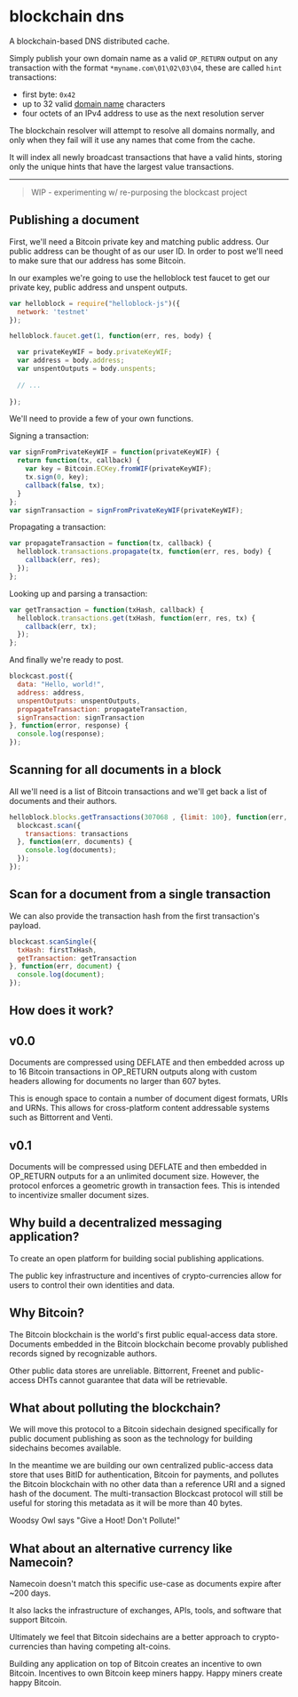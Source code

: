 blockchain dns
==============

A blockchain-based DNS distributed cache.

Simply publish your own domain name as a valid `OP_RETURN` output on any transaction with the format `*myname.com\01\02\03\04`, these are called `hint` transactions:

* first byte: `0x42`
* up to 32 valid [domain name](http://en.wikipedia.org/wiki/Domain_name) characters
* four octets of an IPv4 address to use as the next resolution server

The blockchain resolver will attempt to resolve all domains normally, and only when they fail will it use any names that come from the cache.

It will index all newly broadcast transactions that have a valid hints, storing only the unique hints that have the largest value transactions.

-----------------

> WIP - experimenting w/ re-purposing the blockcast project

Publishing a document
---

First, we'll need a Bitcoin private key and matching public address. Our public address can be thought of as our user ID. In order to post we'll need to make sure that our address has some Bitcoin.

In our examples we're going to use the helloblock test faucet to get our private key, public address and unspent outputs.

```javascript
var helloblock = require("helloblock-js")({
  network: 'testnet'
});

helloblock.faucet.get(1, function(err, res, body) {

  var privateKeyWIF = body.privateKeyWIF;
  var address = body.address;
  var unspentOutputs = body.unspents;
  
  // ...
  
});
```

We'll need to provide a few of your own functions.

Signing a transaction:
```javascript
var signFromPrivateKeyWIF = function(privateKeyWIF) {
  return function(tx, callback) {
    var key = Bitcoin.ECKey.fromWIF(privateKeyWIF);
    tx.sign(0, key); 
    callback(false, tx);
  }
};
var signTransaction = signFromPrivateKeyWIF(privateKeyWIF);
```

Propagating a transaction:
```javascript
var propagateTransaction = function(tx, callback) {
  helloblock.transactions.propagate(tx, function(err, res, body) {
    callback(err, res);
  });
};
```

Looking up and parsing a transaction:
```javascript
var getTransaction = function(txHash, callback) {
  helloblock.transactions.get(txHash, function(err, res, tx) {
    callback(err, tx);
  });
};
```

And finally we're ready to post.

```javascript
blockcast.post({
  data: "Hello, world!",
  address: address,
  unspentOutputs: unspentOutputs,
  propagateTransaction: propagateTransaction,
  signTransaction: signTransaction
}, function(error, response) {
  console.log(response);
});
```

Scanning for all documents in a block
---

All we'll need is a list of Bitcoin transactions and we'll get back a list of documents and their authors.

```javascript
helloblock.blocks.getTransactions(307068 , {limit: 100}, function(err, res, transactions) {
  blockcast.scan({
    transactions: transactions
  }, function(err, documents) {
    console.log(documents);
  });
});
```

Scan for a document from a single transaction
---

We can also provide the transaction hash from the first transaction's payload.

```javascript
blockcast.scanSingle({
  txHash: firstTxHash,
  getTransaction: getTransaction
}, function(err, document) {
  console.log(document);
});

```

How does it work?
---

v0.0
---

Documents are compressed using DEFLATE and then embedded across up to 16 Bitcoin transactions in OP_RETURN outputs along with custom headers allowing for documents no larger than 607 bytes. 

This is enough space to contain a number of document digest formats, URIs and URNs. This allows for cross-platform content addressable systems such as Bittorrent and Venti.

v0.1
---

Documents will be compressed using DEFLATE and then embedded in OP_RETURN outputs for a an unlimited document size.
However, the protocol enforces a geometric growth in transaction fees. This is intended to incentivize smaller document sizes.

Why build a decentralized messaging application?
---

To create an open platform for building social publishing applications. 

The public key infrastructure and incentives of crypto-currencies allow for users to control their own identities and data.

Why Bitcoin?
---

The Bitcoin blockchain is the world's first public equal-access data store. Documents embedded in the Bitcoin blockchain become provably published records signed by recognizable authors.

Other public data stores are unreliable. Bittorrent, Freenet and public-access DHTs cannot guarantee that data will be retrievable.

What about polluting the blockchain?
---

We will move this protocol to a Bitcoin sidechain designed specifically for public document publishing as soon as the technology for building sidechains becomes available.

In the meantime we are building our own centralized public-access data store that uses BitID for authentication, Bitcoin for payments, and pollutes the Bitcoin blockchain with no other data than a reference URI and a signed hash of the document. The multi-transaction Blockcast protocol will still be useful for storing this metadata as it will be more than 40 bytes.

Woodsy Owl says "Give a Hoot! Don't Pollute!"

What about an alternative currency like Namecoin?
---

Namecoin doesn't match this specific use-case as documents expire after ~200 days. 

It also lacks the infrastructure of exchanges, APIs, tools, and software that support Bitcoin.

Ultimately we feel that Bitcoin sidechains are a better approach to crypto-currencies than having competing alt-coins.

Building any application on top of Bitcoin creates an incentive to own Bitcoin. Incentives to own Bitcoin keep miners happy. Happy miners create happy Bitcoin.
